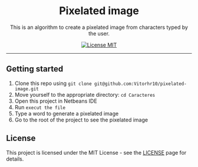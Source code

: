 <h1 align="center">
Pixelated image
</h1>

<p align="center">This is an algorithm to create a pixelated image from characters typed by the user.</p>

<p align="center">
  <a href="https://opensource.org/licenses/MIT">
    <img src="https://img.shields.io/badge/License-MIT-blue.svg" alt="License MIT">
  </a>
</p>

<hr />

## Getting started

1. Clone this repo using `git clone git@github.com:Vitorhr10/pixelated-image.git`
2. Move yourself to the appropriate directory: `cd Caracteres`
3. Open this project in Netbeans IDE
4. Run `execut the file`
5. Type a word to generate a pixelated image
6. Go to the root of the project to see the pixelated image

## License

This project is licensed under the MIT License - see the [LICENSE](https://opensource.org/licenses/MIT) page for details.
